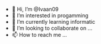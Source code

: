 - 👋 Hi, I’m @Ivaan09
- 👀 I’m interested in progamming
- 🌱 I’m currently learning informatic
- 💞️ I’m looking to collaborate on ...
- 📫 How to reach me ...

<!---
Ivaan09/Ivaan09 is a ✨ special ✨ repository because its `README.md` (this file) appears on your GitHub profile.
You can click the Preview link to take a look at your changes.
--->
